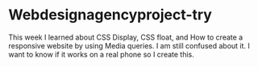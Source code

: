# Webdesignagencyproject-try
This week I learned about CSS Display, CSS float, and How to create a responsive website by using Media queries. I am still confused about it. I want to know if it works on a real phone so I create this.
